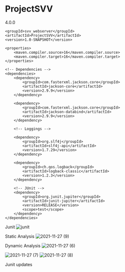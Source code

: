 # ProjectSVV

<?xml version="1.0" encoding="UTF-8"?>
<project xmlns="http://maven.apache.org/POM/4.0.0"
         xmlns:xsi="http://www.w3.org/2001/XMLSchema-instance"
         xsi:schemaLocation="http://maven.apache.org/POM/4.0.0 http://maven.apache.org/xsd/maven-4.0.0.xsd">
    <modelVersion>4.0.0</modelVersion>

    <groupId>svv_webserver</groupId>
    <artifactId>ProjectSVV</artifactId>
    <version>1.0-SNAPSHOT</version>

    <properties>
        <maven.compiler.source>16</maven.compiler.source>
        <maven.compiler.target>16</maven.compiler.target>
    </properties>

    <!-- Dependencies -->
    <dependencies>
        <dependency>
            <groupId>com.fasterxml.jackson.core</groupId>
            <artifactId>jackson-core</artifactId>
            <version>2.9.9</version>
        </dependency>

        <dependency>
            <groupId>com.fasterxml.jackson.core</groupId>
            <artifactId>jackson-databind</artifactId>
            <version>2.9.9</version>
        </dependency>

        <!-- Loggings -->

        <dependency>
            <groupId>org.slf4j</groupId>
            <artifactId>slf4j-api</artifactId>
            <version>1.7.29</version>
        </dependency>

        <dependency>
            <groupId>ch.qos.logback</groupId>
            <artifactId>logback-classic</artifactId>
            <version>1.2.3</version>
        </dependency>

        <!-- JUnit -->
        <dependency>
            <groupId>org.junit.jupiter</groupId>
            <artifactId>junit-jupiter</artifactId>
            <version>RELEASE</version>
            <scope>test</scope>
        </dependency>
    </dependencies>

</project>

Junit
![junit](https://user-images.githubusercontent.com/91951827/143719522-05fa4a97-196b-4d30-a44a-db8dac34fca5.png)

Static Analysis
![2021-11-27 (9)](https://user-images.githubusercontent.com/91951827/143719554-66fac532-1c7f-46aa-8f31-917d342bf5bd.png)

Dynamic Analysis
![2021-11-27 (6)](https://user-images.githubusercontent.com/91951827/143719569-c32229bf-fcc5-4524-84b4-c65486e3c2f7.png)

![2021-11-27 (7)](https://user-images.githubusercontent.com/91951827/143719571-d4fa8054-f382-4dd8-b52b-9e6b33f66d05.png)
![2021-11-27 (8)](https://user-images.githubusercontent.com/91951827/143719574-ba440133-4dab-4d04-8cb3-96d97173d223.png)

Junit updates


